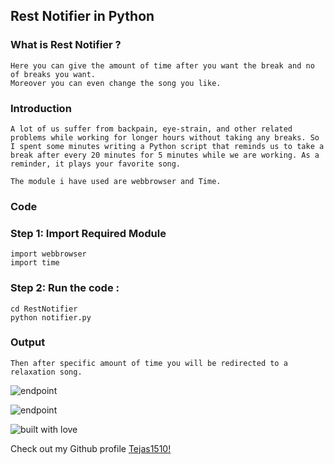 ## Rest Notifier in Python

### What is Rest Notifier ?
``` It is a simple python script which prompts you to take break after certain period of time so as to relax yourself
Here you can give the amount of time after you want the break and no of breaks you want.
Moreover you can even change the song you like.
```


### Introduction
```
A lot of us suffer from backpain, eye-strain, and other related problems while working for longer hours without taking any breaks. So I spent some minutes writing a Python script that reminds us to take a break after every 20 minutes for 5 minutes while we are working. As a reminder, it plays your favorite song.

The module i have used are webbrowser and Time.
```



### Code

### Step 1: Import Required Module
```
import webbrowser
import time
```
### Step 2: Run the code :
```
cd RestNotifier
python notifier.py
```
### Output
```When you run the file you will be asked about number of break and the time in second after you want the breaks
Then after specific amount of time you will be redirected to a relaxation song.
```

![endpoint](https://github.com/Tejas1510/hacking-tools-scripts/blob/notifierfinal/Python/RestNotifier/images/image1.png)

![endpoint](https://github.com/Tejas1510/hacking-tools-scripts/blob/notifierfinal/Python/RestNotifier/images/image2.png)

![built with love](https://forthebadge.com/images/badges/built-with-love.svg)

Check out my Github profile [Tejas1510!](https://github.com/Tejas1510)
